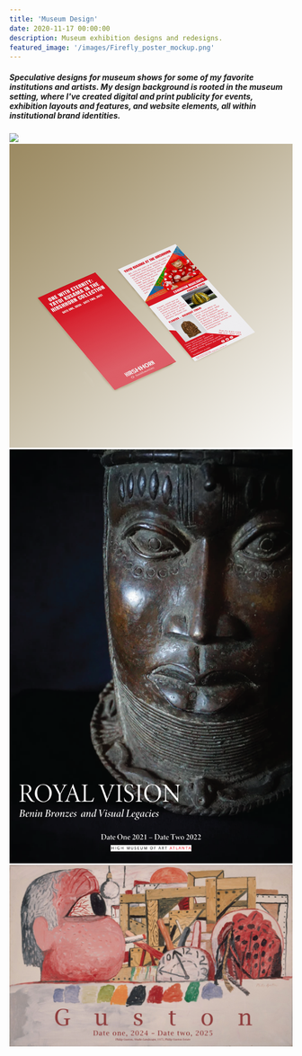 ```yaml
---
title: 'Museum Design'
date: 2020-11-17 00:00:00
description: Museum exhibition designs and redesigns.
featured_image: '/images/Firefly_poster_mockup.png'
---
```



##### Speculative designs for museum shows for some of my favorite institutions and artists. My design background is rooted in the museum setting, where I've created  digital and print publicity for events, exhibition layouts and features, and website elements, all within institutional brand identities.  


<div class="gallery" data-columns="3">
	<img src="/images/onewitheternity.PNG">
	<img src="/images/Red_kusama_brochure_mockup.png">
	<img src="/images/Benin_show-01.png">
	<img src="/images/guston_pub-01-01.png">
</div>
